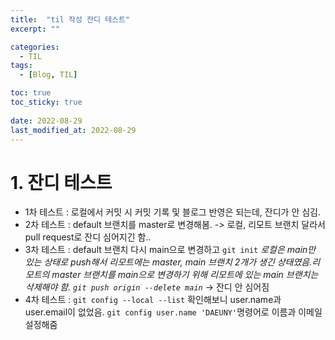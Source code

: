 ```yaml
---
title:  "til 작성 잔디 테스트"
excerpt: ""

categories:
  - TIL
tags:
  - [Blog, TIL]

toc: true
toc_sticky: true
 
date: 2022-08-29
last_modified_at: 2022-08-29
---
```


# 1. 잔디 테스트
- 1차 테스트 : 로컬에서 커밋 시 커밋 기록 및 블로그 반영은 되는데, 잔디가 안 심김.
- 2차 테스트 : default 브랜치를 master로 변경해봄. -> 로컬, 리모트 브랜치 달라서 pull request로 잔디 심어지긴 함..
- 3차 테스트 : default 브랜치 다시 main으로 변경하고 `git init` 
            _로컬은 main만 있는 상태로 push해서 리모트에는 master, main 브랜치 2개가 생긴 상태였음.리모트의 master 브랜치를 main으로 변경하기 위해 리모트에 있는 main 브랜치는 삭제해야 함. `git push origin --delete main`_
            -> 잔디 안 심어짐
- 4차 테스트 : `git config --local --list` 확인해보니 user.name과 user.email이 없었음. `git config user.name 'DAEUNY'`명령어로 이름과 이메일 설정해줌
